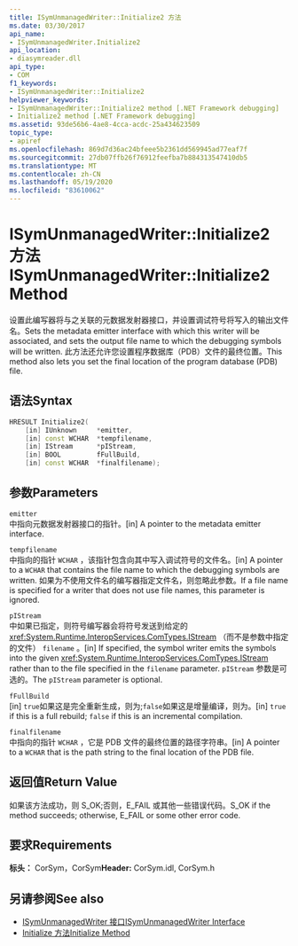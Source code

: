 ```yaml
---
title: ISymUnmanagedWriter::Initialize2 方法
ms.date: 03/30/2017
api_name:
- ISymUnmanagedWriter.Initialize2
api_location:
- diasymreader.dll
api_type:
- COM
f1_keywords:
- ISymUnmanagedWriter::Initialize2
helpviewer_keywords:
- ISymUnmanagedWriter::Initialize2 method [.NET Framework debugging]
- Initialize2 method [.NET Framework debugging]
ms.assetid: 93de56b6-4ae8-4cca-acdc-25a434623509
topic_type:
- apiref
ms.openlocfilehash: 869d7d36ac24bfeee5b2361dd569945ad77eaf7f
ms.sourcegitcommit: 27db07ffb26f76912feefba7b884313547410db5
ms.translationtype: MT
ms.contentlocale: zh-CN
ms.lasthandoff: 05/19/2020
ms.locfileid: "83610062"
---
```

# <a name="isymunmanagedwriterinitialize2-method"></a><span data-ttu-id="deee1-102">ISymUnmanagedWriter::Initialize2 方法</span><span class="sxs-lookup"><span data-stu-id="deee1-102">ISymUnmanagedWriter::Initialize2 Method</span></span>
<span data-ttu-id="deee1-103">设置此编写器将与之关联的元数据发射器接口，并设置调试符号将写入的输出文件名。</span><span class="sxs-lookup"><span data-stu-id="deee1-103">Sets the metadata emitter interface with which this writer will be associated, and sets the output file name to which the debugging symbols will be written.</span></span> <span data-ttu-id="deee1-104">此方法还允许您设置程序数据库（PDB）文件的最终位置。</span><span class="sxs-lookup"><span data-stu-id="deee1-104">This method also lets you set the final location of the program database (PDB) file.</span></span>  
  
## <a name="syntax"></a><span data-ttu-id="deee1-105">语法</span><span class="sxs-lookup"><span data-stu-id="deee1-105">Syntax</span></span>  
  
```cpp  
HRESULT Initialize2(  
    [in] IUnknown     *emitter,  
    [in] const WCHAR  *tempfilename,  
    [in] IStream      *pIStream,  
    [in] BOOL         fFullBuild,  
    [in] const WCHAR  *finalfilename);  
```  
  
## <a name="parameters"></a><span data-ttu-id="deee1-106">参数</span><span class="sxs-lookup"><span data-stu-id="deee1-106">Parameters</span></span>  
 `emitter`  
 <span data-ttu-id="deee1-107">中指向元数据发射器接口的指针。</span><span class="sxs-lookup"><span data-stu-id="deee1-107">[in] A pointer to the metadata emitter interface.</span></span>  
  
 `tempfilename`  
 <span data-ttu-id="deee1-108">中指向的指针 `WCHAR` ，该指针包含向其中写入调试符号的文件名。</span><span class="sxs-lookup"><span data-stu-id="deee1-108">[in] A pointer to a `WCHAR` that contains the file name to which the debugging symbols are written.</span></span> <span data-ttu-id="deee1-109">如果为不使用文件名的编写器指定文件名，则忽略此参数。</span><span class="sxs-lookup"><span data-stu-id="deee1-109">If a file name is specified for a writer that does not use file names, this parameter is ignored.</span></span>  
  
 `pIStream`  
 <span data-ttu-id="deee1-110">中如果已指定，则符号编写器会将符号发送到给定的 <xref:System.Runtime.InteropServices.ComTypes.IStream> （而不是参数中指定的文件） `filename` 。</span><span class="sxs-lookup"><span data-stu-id="deee1-110">[in] If specified, the symbol writer emits the symbols into the given <xref:System.Runtime.InteropServices.ComTypes.IStream> rather than to the file specified in the `filename` parameter.</span></span> <span data-ttu-id="deee1-111">`pIStream` 参数是可选的。</span><span class="sxs-lookup"><span data-stu-id="deee1-111">The `pIStream` parameter is optional.</span></span>  
  
 `fFullBuild`  
 <span data-ttu-id="deee1-112">[in] `true`如果这是完全重新生成，则为;`false`如果这是增量编译，则为。</span><span class="sxs-lookup"><span data-stu-id="deee1-112">[in] `true` if this is a full rebuild; `false` if this is an incremental compilation.</span></span>  
  
 `finalfilename`  
 <span data-ttu-id="deee1-113">中指向的指针 `WCHAR` ，它是 PDB 文件的最终位置的路径字符串。</span><span class="sxs-lookup"><span data-stu-id="deee1-113">[in] A pointer to a `WCHAR` that is the path string to the final location of the PDB file.</span></span>  
  
## <a name="return-value"></a><span data-ttu-id="deee1-114">返回值</span><span class="sxs-lookup"><span data-stu-id="deee1-114">Return Value</span></span>  
 <span data-ttu-id="deee1-115">如果该方法成功，则 S_OK;否则，E_FAIL 或其他一些错误代码。</span><span class="sxs-lookup"><span data-stu-id="deee1-115">S_OK if the method succeeds; otherwise, E_FAIL or some other error code.</span></span>  
  
## <a name="requirements"></a><span data-ttu-id="deee1-116">要求</span><span class="sxs-lookup"><span data-stu-id="deee1-116">Requirements</span></span>  
 <span data-ttu-id="deee1-117">**标头：** CorSym，CorSym</span><span class="sxs-lookup"><span data-stu-id="deee1-117">**Header:** CorSym.idl, CorSym.h</span></span>  
  
## <a name="see-also"></a><span data-ttu-id="deee1-118">另请参阅</span><span class="sxs-lookup"><span data-stu-id="deee1-118">See also</span></span>

- [<span data-ttu-id="deee1-119">ISymUnmanagedWriter 接口</span><span class="sxs-lookup"><span data-stu-id="deee1-119">ISymUnmanagedWriter Interface</span></span>](isymunmanagedwriter-interface.md)
- [<span data-ttu-id="deee1-120">Initialize 方法</span><span class="sxs-lookup"><span data-stu-id="deee1-120">Initialize Method</span></span>](isymunmanagedwriter-initialize-method.md)
